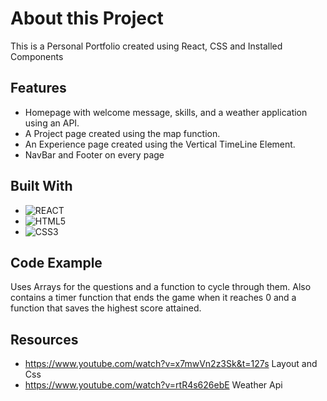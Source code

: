 
# About this Project

This is a Personal Portfolio created using React, CSS and Installed Components

## Features

- Homepage with welcome message, skills, and a weather application using an API.
- A Project page created using the map function.
- An Experience page created using the Vertical TimeLine Element.
- NavBar and Footer on every page

## Built With

- ![REACT](https://img.shields.io/badge/-ReactJs-61DAFB?logo=react&logoColor=white&style=for-the-badge)
- ![HTML5](https://img.shields.io/badge/html5-%23E34F26.svg?style=for-the-badge&logo=html5&logoColor=white)
- ![CSS3](https://img.shields.io/badge/css3-%231572B6.svg?style=for-the-badge&logo=css3&logoColor=white)


## Code Example

Uses Arrays for the questions and a function to cycle through them. Also contains a timer function that ends the game when it reaches 0 and a function that saves the highest score attained.
## Resources

- https://www.youtube.com/watch?v=x7mwVn2z3Sk&t=127s Layout and Css
- https://www.youtube.com/watch?v=rtR4s626ebE Weather Api
